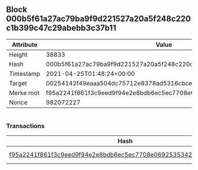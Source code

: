 ## Block 000b5f61a27ac79ba9f9d221527a20a5f248c220c1b399c47c29abebb3c37b11

Attribute | Value
--- | ---
Height | 38833
Hash | 000b5f61a27ac79ba9f9d221527a20a5f248c220c1b399c47c29abebb3c37b11
Timestamp | 2021-04-25T01:48:24+00:00
Target | 00254142f49eaaa504dc75712e8378ad5316cbcead634704b3734b6271167cc4
Merke root | f95a2241f861f3c9eed9f94e2e8bdb6ec5ec7708e06925353422253367452c28
Nonce | 982072227

```

```

### Transactions

Hash | Amount
--- | ---
[f95a2241f861f3c9eed9f94e2e8bdb6ec5ec7708e06925353422253367452c28](f95a2241f861f3c9eed9f94e2e8bdb6ec5ec7708e06925353422253367452c28.md) | 10.00000000 SKEPTI 
